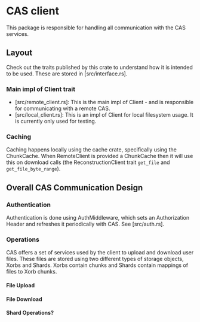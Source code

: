 # CAS client

This package is responsible for handling all communication with the CAS services.

## Layout

Check out the traits published by this crate to understand how it is intended to be used. These are stored in [src/interface.rs].

### Main impl of Client trait

- [src/remote_client.rs]: This is the main impl of Client - and is responsible for communicating with a remote CAS.
- [src/local_client.rs]: This is an impl of Client for local filesystem usage. It is currently only used for testing.

### Caching

Caching happens locally using the cache crate, specifically using the ChunkCache. When RemoteClient is provided a ChunkCache then it
will use this on download calls (the ReconstructionClient trait `get_file` and `get_file_byte_range`).

## Overall CAS Communication Design

### Authentication

Authentication is done using AuthMiddleware, which sets an Authorization Header and refreshes it periodically with CAS. See [src/auth.rs].

### Operations

CAS offers a set of services used by the client to upload and download user files. These files are stored using two different 
types of storage objects, Xorbs and Shards. Xorbs contain chunks and Shards contain mappings of files to Xorb chunks.

#### File Upload

#### File Download

#### Shard Operations?
